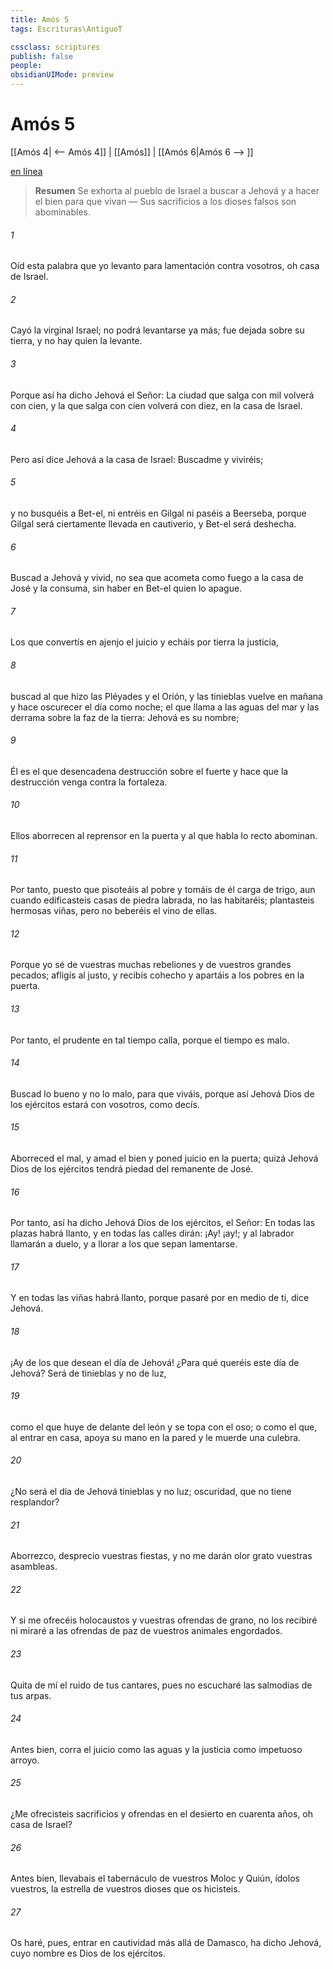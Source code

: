```yaml
---
title: Amós 5
tags: Escrituras\AntiguoT

cssclass: scriptures
publish: false
people:
obsidianUIMode: preview
---
```


# Amós 5
[[Amós 4| <-- Amós 4]] | [[Amós]] | [[Amós 6|Amós 6 --> ]]

[en línea](https://churchofjesuschrist.org/study/scriptures/ot/amos/5?lang=spa)

> __Resumen__
Se exhorta al pueblo de Israel a buscar a Jehová y a hacer el bien para que vivan — Sus sacrificios a los dioses falsos son abominables.

###### 1 
Oíd esta palabra que yo levanto para lamentación contra vosotros, oh casa de Israel.

###### 2 
Cayó la virginal Israel; no podrá levantarse ya más; fue dejada sobre su tierra, y no hay quien la levante.

###### 3 
Porque así ha dicho Jehová el Señor: La ciudad que salga con mil volverá con cien, y la que salga con cien volverá con diez, en la casa de Israel.

###### 4 
Pero así dice Jehová a la casa de Israel: Buscadme y viviréis;

###### 5 
y no busquéis a Bet-el, ni entréis en Gilgal ni paséis a Beerseba, porque Gilgal será ciertamente llevada en cautiverio, y Bet-el será deshecha.

###### 6 
Buscad a Jehová y vivid, no sea que acometa como fuego a la casa de José y la consuma, sin haber en Bet-el quien lo apague.

###### 7 
Los que convertís en ajenjo el juicio y echáis por tierra la justicia,

###### 8 
buscad al que hizo las Pléyades y el Orión, y las tinieblas vuelve en mañana y hace oscurecer el día como noche; el que llama a las aguas del mar y las derrama sobre la faz de la tierra: Jehová es su nombre;

###### 9 
Él es el que desencadena destrucción sobre el fuerte y hace que la destrucción venga contra la fortaleza.

###### 10 
Ellos aborrecen al reprensor en la puerta  y al que habla lo recto abominan.

###### 11 
Por tanto, puesto que pisoteáis al pobre y tomáis de él carga de trigo, aun cuando edificasteis casas de piedra labrada, no las habitaréis; plantasteis hermosas viñas, pero no beberéis el vino de ellas.

###### 12 
Porque yo sé de vuestras muchas rebeliones y de vuestros grandes pecados; afligís al justo, y recibís cohecho y apartáis a los pobres en la puerta.

###### 13 
Por tanto, el prudente en tal tiempo calla, porque el tiempo es malo.

###### 14 
Buscad lo bueno y no lo malo, para que viváis, porque así Jehová Dios de los ejércitos estará con vosotros, como decís.

###### 15 
Aborreced el mal, y amad el bien y poned juicio en la puerta; quizá Jehová Dios de los ejércitos tendrá piedad del remanente de José.

###### 16 
Por tanto, así ha dicho Jehová Dios de los ejércitos, el Señor: En todas las plazas habrá llanto, y en todas las calles dirán: ¡Ay! ¡ay!; y al labrador llamarán a duelo, y a llorar a los que sepan lamentarse.

###### 17 
Y en todas las viñas habrá llanto, porque pasaré por en medio de ti, dice Jehová.

###### 18 
¡Ay de los que desean el día de Jehová! ¿Para qué queréis este día de Jehová? Será de tinieblas y no de luz,

###### 19 
como el que huye de delante del león y se topa con el oso; o como el que, al entrar en casa, apoya su mano en la pared y le muerde una culebra.

###### 20 
¿No será el día de Jehová tinieblas y no luz; oscuridad, que no tiene resplandor?

###### 21 
Aborrezco, desprecio vuestras fiestas, y no me darán olor grato vuestras asambleas.

###### 22 
Y si me ofrecéis holocaustos y vuestras ofrendas de grano, no los recibiré ni miraré a las ofrendas de paz de vuestros animales engordados.

###### 23 
Quita de mí el ruido de tus cantares, pues no escucharé las salmodias de tus arpas.

###### 24 
Antes bien, corra el juicio como las aguas y la justicia como impetuoso arroyo.

###### 25 
¿Me ofrecisteis sacrificios y ofrendas en el desierto en cuarenta años, oh casa de Israel?

###### 26 
Antes bien, llevabais el tabernáculo de vuestros Moloc y Quiún, ídolos vuestros, la estrella de vuestros dioses que os hicisteis.

###### 27 
Os haré, pues, entrar en cautividad más allá de Damasco, ha dicho Jehová, cuyo nombre es Dios de los ejércitos.

